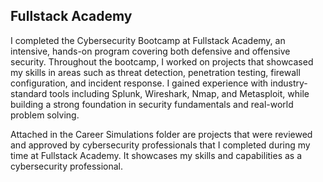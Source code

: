 ## Fullstack Academy

I completed the Cybersecurity Bootcamp at Fullstack Academy, an intensive, hands-on program covering both defensive and offensive security. Throughout the bootcamp, I worked on projects that showcased my skills in areas such as threat detection, penetration testing, firewall configuration, and incident response. I gained experience with industry-standard tools including Splunk, Wireshark, Nmap, and Metasploit, while building a strong foundation in security fundamentals and real-world problem solving.

Attached in the Career Simulations folder are projects that were reviewed and approved by cybersecurity professionals that I completed during my time at Fullstack Academy. It showcases my skills and capabilities as a cybersecurity professional.
